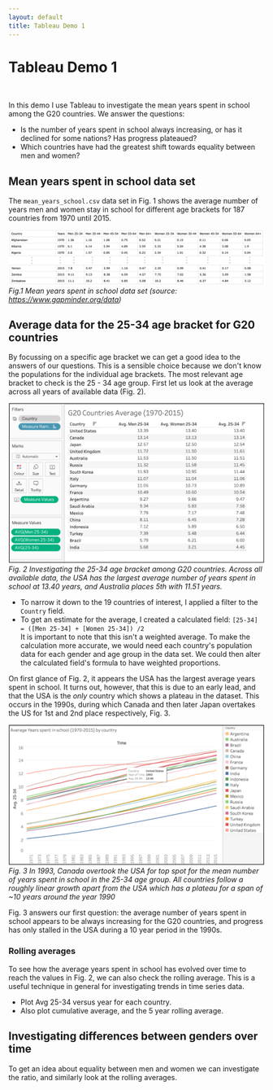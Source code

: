 ```yaml
---
layout: default
title: Tableau Demo 1
---
```


# Tableau Demo 1

&nbsp;

In this demo I use Tableau to investigate the mean years spent in school among the G20 countries.
We answer the questions:

* Is the number of years spent in school always increasing, or has it declined for some nations? 
  Has progress plateaued?
* Which countries have had the greatest shift towards equality between men and women?


## Mean years spent in school data set

The `mean_years_school.csv` data set in Fig. 1 shows the average number of years men and women stay in school for different age brackets for 187 countries from 1970 until 2015.

![mean-years-school](/assets/images/mean_years_school.png)
*Fig.1 Mean years spent in school data set (source:  <https://www.gapminder.org/data>)*

## Average data for the 25-34 age bracket for G20 countries

By focussing on a specific age bracket we can get a good idea to the answers of our questions. 
This is a sensible choice because we don't know the populations for the individual age brackets.
The most relevant age bracket to check is the 25 - 34 age group. 
First let us look at the average across all years of available data (Fig. 2).

![g20-average-25-34](/assets/images/g20-countries-average.png)
*Fig. 2 Investigating the 25-34 age bracket among G20 countries. Across all available data, the USA has the largest average number of years spent in school at 13.40 years, and Australia places 5th with 11.51 years.*

* To narrow it down to the 19 countries of interest, I applied a filter to the `Country` field.
* To get an estimate for the average, I created a calculated field: `[25-34] = ([Men 25-34] + [Women 25-34]) /2`  
  It is important to note that this isn't a weighted average.
  To make the calculation more accurate, we would need each country's population data for each gender and age group in the data set.
  We could then alter the calculated field's formula to have weighted proportions.

On first glance of Fig. 2, it appears the USA has the largest average years spent in school.
It turns out, however, that this is due to an early lead, and that the USA is the *only* country which shows a plateau in the dataset. 
 This occurs in the 1990s, during which Canada and then later Japan overtakes the US for 1st and 2nd place respectively, Fig. 3. 

![usa-plateau](assets/images/usa-plateau.png)
*Fig. 3 In 1993, Canada overtook the USA for top spot for the mean number of years spent in school in the 25-34 age group. All countries follow a roughly linear growth apart from the USA which has a plateau for a span of ~10 years around the year 1990* 

Fig. 3 answers our first question: the average number of years spent in school appears to be always increasing for the G20 countries, and progress has only stalled in the USA during a 10 year period in the 1990s.


### Rolling averages

To see how the average years spent in school has evolved over time to reach the values in Fig. 2, we can also check the rolling average.
This is a useful technique in general for investigating trends in time series data.

* Plot Avg 25-34 versus year for each country.
* Also plot cumulative average, and the 5 year rolling average.


## Investigating differences between genders over time

To get an idea about equality between men and women we can investigate the ratio, and similarly look at the rolling averages.